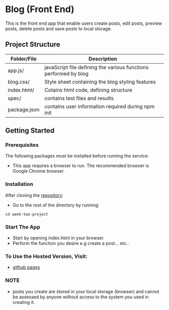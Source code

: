 # Blog (Front End)

This is the front end app that enable users create posts, edit posts, preview posts, delete posts and save posts to local storage.

## Project Structure

|  Folder/File |  Description |
|---|---|
|  app.js/ | javaScript file defining the various functions performed by blog |
|  blog.css/ | Style sheet containing the blog styling features  |
|  index.html/ | Cotains html code, defining structure |
|  spec/ | contains test files and results  |
|  package.json | contains user information required during npm init |

## Getting Started

### Prerequisites

The following packages must be installed before running the service:

- This app requires a browser to run. The recommended browser is Google Chrome browser.

### Installation

After cloning the [repository](https://github.com/ayodelevm/week-two-project.git):

- Go to the root of the directory by running:
```
cd week-two-project
```

### Start The App

- Start by opening index.html in your browser.
- Perform the function you desire e.g create a post... etc..

### To Use the Hosted Version, Visit:

- [github pages]()

### NOTE

- posts you create are stored in your local storage (browser) and cannot be assessed by anyone without access to the system you used in creating it.

